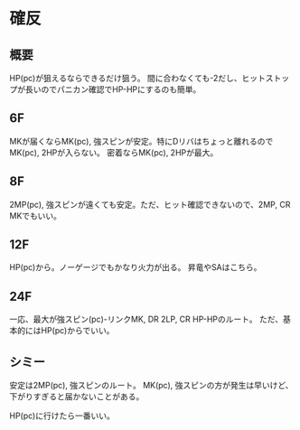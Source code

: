 # 確反

## 概要

HP(pc)が狙えるならできるだけ狙う。
間に合わなくても-2だし、ヒットストップが長いのでパニカン確認でHP-HPにするのも簡単。

## 6F

MKが届くならMK(pc), 強スピンが安定。特にDリバはちょっと離れるのでMK(pc), 2HPが入らない。
密着ならMK(pc), 2HPが最大。

## 8F

2MP(pc), 強スピンが遠くても安定。ただ、ヒット確認できないので、2MP, CR MKでもいい。

## 12F

HP(pc)から。ノーゲージでもかなり火力が出る。
昇竜やSAはこちら。

## 24F

一応、最大が強スピン(pc)-リンクMK, DR 2LP, CR HP-HPのルート。
ただ、基本的にはHP(pc)からでいい。

## シミー

安定は2MP(pc), 強スピンのルート。
MK(pc), 強スピンの方が発生は早いけど、下がりすぎると届かないことがある。

HP(pc)に行けたら一番いい。
